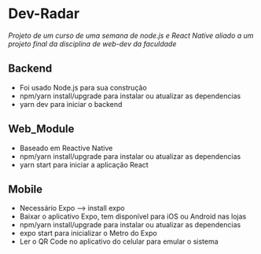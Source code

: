 # Dev-Radar

*Projeto de um curso de uma semana de node.js e React Native aliado a um projeto final da disciplina de web-dev da faculdade*

## Backend
- Foi usado Node.js para sua construção
- npm/yarn install/upgrade para instalar ou atualizar as dependencias
- yarn dev para iniciar o backend

## Web_Module
- Baseado em Reactive Native
- npm/yarn install/upgrade para instalar ou atualizar as dependencias
- yarn start para iniciar a aplicação React

## Mobile
- Necessário Expo --> install expo
- Baixar o aplicativo Expo, tem disponível para iOS ou Android nas lojas
- npm/yarn install/upgrade para instalar ou atualizar as dependencias
- expo start para inicializar o Metro do Expo
- Ler o QR Code no aplicativo do celular para emular o sistema
